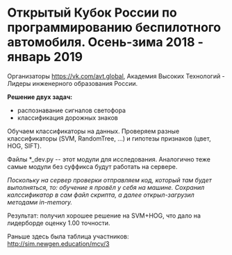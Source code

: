 # Открытый Кубок России по программированию беспилотного автомобиля. Осень-зима 2018 - январь 2019

Организаторы https://vk.com/avt.global, Академия Высоких Технологий - Лидеры инженерного образования России. 

**Решение двух задач:**
- распознавание сигналов светофора
- классификация дорожных знаков

Обучаем классификаторы на данных. Проверяем разные классификаторы (SVM, RandomTree, ...) и гипотезы признаков (цвет, HOG, SIFT).

Файлы *_dev.py -- этот модули для исследования. Аналогично теже самые модули без суффикса будут работать на сервере.

*Поскольку на сервер проверки отправляем код, который там будет выполняться, то: обучение я провёл у себя на машине. Сохранил калссификатор в сам файл скрипта, а далее открыл-загрузил методами in-memory.*

Результат: получил хорошее решение на SVM+HOG, что дало на лидерборде оценку 1.00 точности.

Раньше здесь была таблица участников: http://sim.newgen.education/mcv/3

